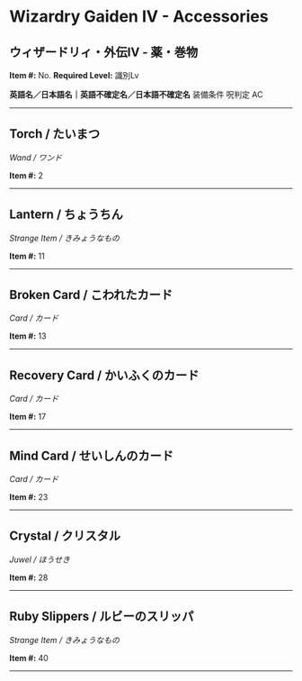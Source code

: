 # Wizardry Gaiden IV - Accessories

## ウィザードリィ・外伝IV - 薬・巻物

**Item #:** No.
**Required Level:** 識別Lv</TD>
<TD COLSPAN=8 NOWRAP><B>英語名／日本語名｜英語不確定名／日本語不確定名</B></TD>
</TR><TR ALIGN="CENTER" BGCOLOR="#999999" VALIGN="MIDDLE">
<TD NOWRAP>装備条件</TD>
<TD NOWRAP>呪判定</TD>
<TD NOWRAP>AC

---

## Torch / たいまつ
*Wand / ワンド*

**Item #:** 2

---

## Lantern / ちょうちん
*Strange Item / きみょうなもの*

**Item #:** 11

---

## Broken Card / こわれたカード
*Card / カード*

**Item #:** 13

---

## Recovery Card / かいふくのカード
*Card / カード*

**Item #:** 17

---

## Mind Card / せいしんのカード
*Card / カード*

**Item #:** 23

---

## Crystal / クリスタル
*Juwel / ほうせき*

**Item #:** 28

---

## Ruby Slippers / ルビーのスリッパ
*Strange Item / きみょうなもの*

**Item #:** 40

---

